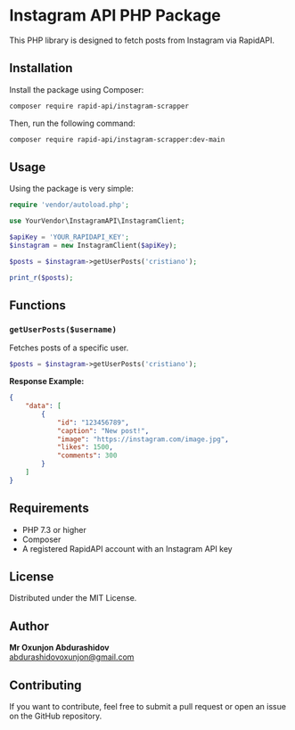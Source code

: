 # Instagram API PHP PackageThis PHP library is designed to fetch posts from Instagram via RapidAPI.## InstallationInstall the package using Composer:```shcomposer require rapid-api/instagram-scrapper```Then, run the following command:```shcomposer require rapid-api/instagram-scrapper:dev-main```## UsageUsing the package is very simple:```phprequire 'vendor/autoload.php';use YourVendor\InstagramAPI\InstagramClient;$apiKey = 'YOUR_RAPIDAPI_KEY';$instagram = new InstagramClient($apiKey);$posts = $instagram->getUserPosts('cristiano');print_r($posts);```## Functions### `getUserPosts($username)`Fetches posts of a specific user.```php$posts = $instagram->getUserPosts('cristiano');```**Response Example:**```json{    "data": [        {            "id": "123456789",            "caption": "New post!",            "image": "https://instagram.com/image.jpg",            "likes": 1500,            "comments": 300        }    ]}```## Requirements- PHP 7.3 or higher- Composer- A registered RapidAPI account with an Instagram API key## LicenseDistributed under the MIT License.## Author**Mr Oxunjon Abdurashidov**  [abdurashidovoxunjon@gmail.com](mailto:abdurashidovoxunjon@gmail.com)## ContributingIf you want to contribute, feel free to submit a pull request or open an issue on the GitHub repository.